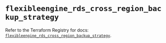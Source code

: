 # `flexibleengine_rds_cross_region_backup_strategy`

Refer to the Terraform Registry for docs: [`flexibleengine_rds_cross_region_backup_strategy`](https://registry.terraform.io/providers/flexibleenginecloud/flexibleengine/1.46.0/docs/resources/rds_cross_region_backup_strategy).
